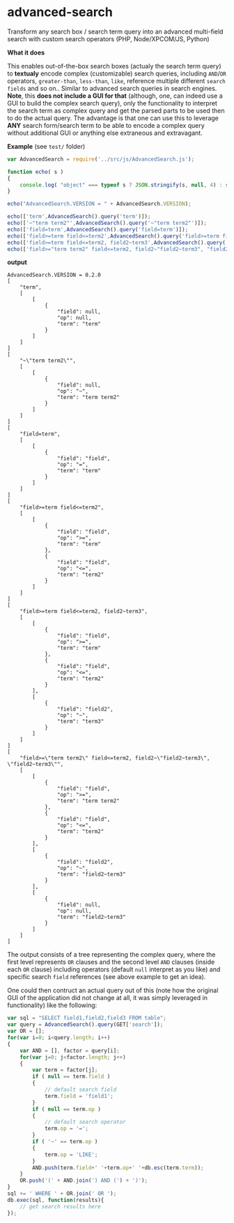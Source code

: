 # advanced-search

Transform any search box / search term query into an advanced multi-field search with custom search operators (PHP, Node/XPCOM/JS, Python)


**What it does**

This enables out-of-the-box search boxes (actualy the search term query) to **textualy** encode complex (customizable) search queries, including `AND`/`OR` operators, `greater-than`, `less-than`, `like`, reference multiple different `search fields` and so on.. Similar to advanced search queries in search engines. **Note**, this **does not include a GUI for that** (although, one, can indeed use a GUI to build the complex search query), only the functionality to interpret the search term as complex query and get the parsed parts to be used then to do the actual query. The advantage is that one can use this to leverage **ANY** search form/search term to be able to encode a complex query without additional GUI or anything else extraneous and extravagant.


**Example** (see `test/` folder)

```javascript
var AdvancedSearch = require('../src/js/AdvancedSearch.js');

function echo( s )
{
    console.log( "object" === typeof s ? JSON.stringify(s, null, 4) : s );
}

echo("AdvancedSearch.VERSION = " + AdvancedSearch.VERSION);

echo(['term',AdvancedSearch().query('term')]);
echo(['~"term term2"',AdvancedSearch().query('~"term term2"')]);
echo(['field=term',AdvancedSearch().query('field=term')]);
echo(['field>=term field<=term2',AdvancedSearch().query('field>=term field<=term2')]);
echo(['field>=term field<=term2, field2~term3',AdvancedSearch().query('field>=term field<=term2, field2~term3')]);
echo(['field>="term term2" field<=term2, field2~"field2~term3", "field2~term3"',AdvancedSearch().query('field>="term term2" field<=term2, field2~"field2~term3", "field2~term3"')]);
```

**output**

```text
AdvancedSearch.VERSION = 0.2.0
[
    "term",
    [
        [
            {
                "field": null,
                "op": null,
                "term": "term"
            }
        ]
    ]
]
[
    "~\"term term2\"",
    [
        [
            {
                "field": null,
                "op": "~",
                "term": "term term2"
            }
        ]
    ]
]
[
    "field=term",
    [
        [
            {
                "field": "field",
                "op": "=",
                "term": "term"
            }
        ]
    ]
]
[
    "field>=term field<=term2",
    [
        [
            {
                "field": "field",
                "op": ">=",
                "term": "term"
            },
            {
                "field": "field",
                "op": "<=",
                "term": "term2"
            }
        ]
    ]
]
[
    "field>=term field<=term2, field2~term3",
    [
        [
            {
                "field": "field",
                "op": ">=",
                "term": "term"
            },
            {
                "field": "field",
                "op": "<=",
                "term": "term2"
            }
        ],
        [
            {
                "field": "field2",
                "op": "~",
                "term": "term3"
            }
        ]
    ]
]
[
    "field>=\"term term2\" field<=term2, field2~\"field2~term3\", \"field2~term3\"",
    [
        [
            {
                "field": "field",
                "op": ">=",
                "term": "term term2"
            },
            {
                "field": "field",
                "op": "<=",
                "term": "term2"
            }
        ],
        [
            {
                "field": "field2",
                "op": "~",
                "term": "field2~term3"
            }
        ],
        [
            {
                "field": null,
                "op": null,
                "term": "field2~term3"
            }
        ]
    ]
]
```

The output consists of a tree representing the complex query, where the first level
represents `OR` clauses and the second level `AND` clauses (inside each `OR` clause) including operators (default `null` interpret as you like) and specific search `field` references (see above example to get an idea).

One could then contruct an actual query out of this (note how the original GUI of the application did not change at all, it was simply leveraged in functionality) like the following:

```javascript
var sql = "SELECT field1,field2,field3 FROM table";
var query = AdvancedSearch().query(GET['search']);
var OR = [];
for(var i=0; i<query.length; i++)
{
    var AND = [], factor = query[i];
    for(var j=0; j<factor.length; j++)
    {
        var term = factor[j];
        if ( null == term.field )
        {
            // default search field
            term.field = 'field1';
        }
        if ( null == term.op )
        {
            // default search operator
            term.op = '=';
        }
        if ( '~' == term.op )
        {
            term.op = 'LIKE';
        }
        AND.push(term.field+' '+term.op+' '+db.esc(term.term));
    }
    OR.push('(' + AND.join(') AND (') + ')');
}
sql += ' WHERE ' + OR.join(' OR ');
db.exec(sql, function(results){
    // get search results here
});
```